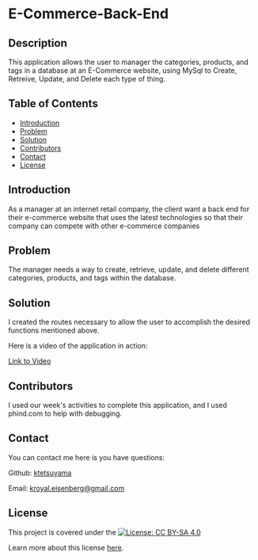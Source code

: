 # E-Commerce-Back-End

## Description

This application allows the user to manager the categories, products, and tags in a database at an E-Commerce website, using MySql to Create, Retreive, Update, and Delete each type of thing.

## Table of Contents

- [Introduction](#introduction)
- [Problem](#problem)
- [Solution](#solution)
- [Contributors](#contributors)
- [Contact](#contact)
- [License](#license)

## Introduction

As a manager at an internet retail company, the client want a back end for their e-commerce website that uses the latest technologies
so that their company can compete with other e-commerce companies

## Problem

The manager needs a way to create, retrieve, update, and delete different categories, products, and tags within the database.

## Solution

I created the routes necessary to allow the user to accomplish the desired functions mentioned above.

Here is a video of the application in action:

[Link to Video](https://youtu.be/-_0sYAXhF58)

## Contributors

I used our week's activities to complete this application, and I used phind.com to help with debugging.

## Contact

You can contact me here is you have questions:

Github: [ktetsuyama](https://github.com/ktetsuyama)

Email: [kroyal.eisenberg@gmail.com](mailto:kroyal.eisenberg@gmail.com)

## License

This project is covered under the [![License: CC BY-SA  4.0](https://licensebuttons.net/l/by-sa/4.0/80x15.png)](https://creativecommons.org/licenses/by-sa/4.0/)

Learn more about this license [here](https://creativecommons.org/licenses/by-sa/4.0/).
